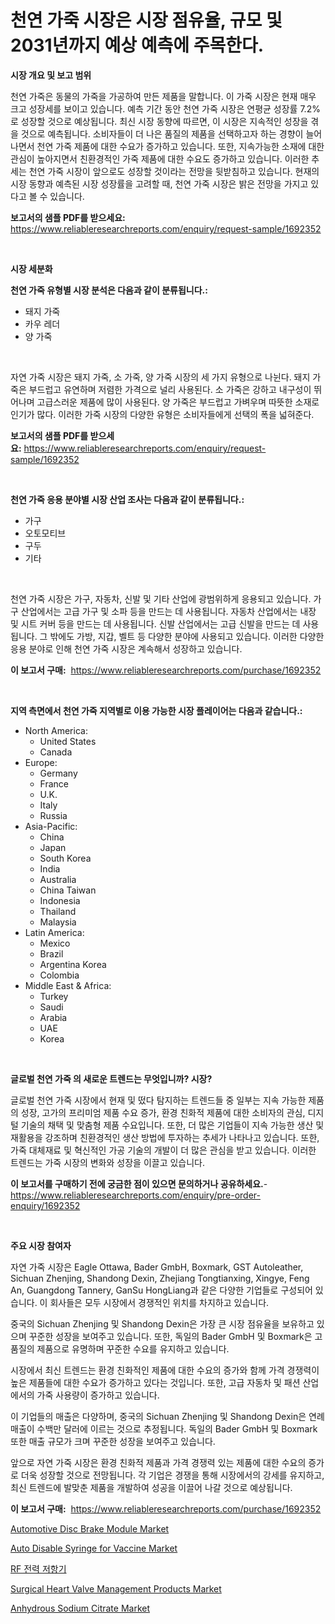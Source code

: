 <p><h1>천연 가죽 시장은 시장 점유율, 규모 및 2031년까지 예상 예측에 주목한다.</h1></p><p><strong>시장 개요 및 보고 범위</strong></p>
<p><p>천연 가죽은 동물의 가죽을 가공하여 만든 제품을 말합니다. 이 가죽 시장은 현재 매우 크고 성장세를 보이고 있습니다. 예측 기간 동안 천연 가죽 시장은 연평균 성장률 7.2%로 성장할 것으로 예상됩니다. 최신 시장 동향에 따르면, 이 시장은 지속적인 성장을 겪을 것으로 예측됩니다. 소비자들이 더 나은 품질의 제품을 선택하고자 하는 경향이 늘어나면서 천연 가죽 제품에 대한 수요가 증가하고 있습니다. 또한, 지속가능한 소재에 대한 관심이 높아지면서 친환경적인 가죽 제품에 대한 수요도 증가하고 있습니다. 이러한 추세는 천연 가죽 시장이 앞으로도 성장할 것이라는 전망을 뒷받침하고 있습니다. 현재의 시장 동향과 예측된 시장 성장률을 고려할 때, 천연 가죽 시장은 밝은 전망을 가지고 있다고 볼 수 있습니다.</p></p>
<p><strong>보고서의 샘플 PDF를 받으세요:</strong> <a href="https://www.reliableresearchreports.com/enquiry/request-sample/1692352">https://www.reliableresearchreports.com/enquiry/request-sample/1692352</a></p>
<p>&nbsp;</p>
<p><strong>시장 세분화</strong></p>
<p><strong>천연 가죽 유형별 시장 분석은 다음과 같이 분류됩니다.:</strong></p>
<p><ul><li>돼지 가죽</li><li>카우 레더</li><li>양 가죽</li></ul></p>
<p>&nbsp;</p>
<p><p>자연 가죽 시장은 돼지 가죽, 소 가죽, 양 가죽 시장의 세 가지 유형으로 나뉜다. 돼지 가죽은 부드럽고 유연하며 저렴한 가격으로 널리 사용된다. 소 가죽은 강하고 내구성이 뛰어나며 고급스러운 제품에 많이 사용된다. 양 가죽은 부드럽고 가벼우며 따뜻한 소재로 인기가 많다. 이러한 가죽 시장의 다양한 유형은 소비자들에게 선택의 폭을 넓혀준다.</p></p>
<p><strong>보고서의 샘플 PDF를 받으세요:</strong>&nbsp;<a href="https://www.reliableresearchreports.com/enquiry/request-sample/1692352">https://www.reliableresearchreports.com/enquiry/request-sample/1692352</a></p>
<p>&nbsp;</p>
<p><strong> 천연 가죽 응용 분야별 시장 산업 조사는 다음과 같이 분류됩니다.:</strong></p>
<p><ul><li>가구</li><li>오토모티브</li><li>구두</li><li>기타</li></ul></p>
<p>&nbsp;</p>
<p><p>천연 가죽 시장은 가구, 자동차, 신발 및 기타 산업에 광범위하게 응용되고 있습니다. 가구 산업에서는 고급 가구 및 소파 등을 만드는 데 사용됩니다. 자동차 산업에서는 내장 및 시트 커버 등을 만드는 데 사용됩니다. 신발 산업에서는 고급 신발을 만드는 데 사용됩니다. 그 밖에도 가방, 지갑, 벨트 등 다양한 분야에 사용되고 있습니다. 이러한 다양한 응용 분야로 인해 천연 가죽 시장은 계속해서 성장하고 있습니다.</p></p>
<p><strong>이 보고서 구매:</strong>&nbsp; <a href="https://www.reliableresearchreports.com/purchase/1692352">https://www.reliableresearchreports.com/purchase/1692352</a></p>
<p>&nbsp;</p>
<p><strong>지역 측면에서 천연 가죽 지역별로 이용 가능한 시장 플레이어는 다음과 같습니다.:</strong></p>
<p><ul>
    <li>
        North America:
        <ul>
            <li>United States</li>
            <li>Canada</li>
        </ul>
    </li>
    <li>
        Europe:
        <ul>
            <li>Germany</li>
            <li>France</li>
            <li>U.K.</li>
            <li>Italy</li>
            <li>Russia</li>
        </ul>
    </li>
    <li>
        Asia-Pacific:
        <ul>
            <li>China</li>
            <li>Japan</li>
            <li>South Korea</li>
            <li>India</li>
            <li>Australia</li>
            <li>China Taiwan</li>
            <li>Indonesia</li>
            <li>Thailand</li>
            <li>Malaysia</li>
        </ul>
    </li>
    <li>
        Latin America:
        <ul>
            <li>Mexico</li>
            <li>Brazil</li>
            <li>Argentina Korea</li>
            <li>Colombia</li>
        </ul>
    </li>
    <li>
        Middle East & Africa:
        <ul>
            <li>Turkey</li>
            <li>Saudi</li>
            <li>Arabia</li>
            <li>UAE</li>
            <li>Korea</li>
        </ul>
    </li>
    </ul></p>
<p>&nbsp;</p>
<p><strong>글로벌 천연 가죽 의 새로운 트렌드는 무엇입니까? 시장?</strong></p>
<p><p>글로벌 천연 가죽 시장에서 현재 및 떴다 탐지하는 트렌드들 중 일부는 지속 가능한 제품의 성장, 고가의 프리미엄 제품 수요 증가, 환경 친화적 제품에 대한 소비자의 관심, 디지털 기술의 채택 및 맞춤형 제품 수요입니다. 또한, 더 많은 기업들이 지속 가능한 생산 및 재활용을 강조하며 친환경적인 생산 방법에 투자하는 추세가 나타나고 있습니다. 또한, 가죽 대체재료 및 혁신적인 가공 기술의 개발이 더 많은 관심을 받고 있습니다. 이러한 트렌드는 가죽 시장의 변화와 성장을 이끌고 있습니다.</p></p>
<p><strong>이 보고서를 구매하기 전에 궁금한 점이 있으면 문의하거나 공유하세요.</strong>- <a href="https://www.reliableresearchreports.com/enquiry/pre-order-enquiry/1692352">https://www.reliableresearchreports.com/enquiry/pre-order-enquiry/1692352</a></p>
<p>&nbsp;</p>
<p><strong>주요 시장 참여자</strong></p>
<p><p>자연 가죽 시장은 Eagle Ottawa, Bader GmbH, Boxmark, GST Autoleather, Sichuan Zhenjing, Shandong Dexin, Zhejiang Tongtianxing, Xingye, Feng An, Guangdong Tannery, GanSu HongLiang과 같은 다양한 기업들로 구성되어 있습니다. 이 회사들은 모두 시장에서 경쟁적인 위치를 차지하고 있습니다.</p><p>중국의 Sichuan Zhenjing 및 Shandong Dexin은 가장 큰 시장 점유율을 보유하고 있으며 꾸준한 성장을 보여주고 있습니다. 또한, 독일의 Bader GmbH 및 Boxmark은 고품질의 제품으로 유명하며 꾸준한 수요를 유지하고 있습니다.</p><p>시장에서 최신 트렌드는 환경 친화적인 제품에 대한 수요의 증가와 함께 가격 경쟁력이 높은 제품들에 대한 수요가 증가하고 있다는 것입니다. 또한, 고급 자동차 및 패션 산업에서의 가죽 사용량이 증가하고 있습니다.</p><p>이 기업들의 매출은 다양하며, 중국의 Sichuan Zhenjing 및 Shandong Dexin은 연례 매출이 수백만 달러에 이르는 것으로 추정됩니다. 독일의 Bader GmbH 및 Boxmark 또한 매출 규모가 크며 꾸준한 성장을 보여주고 있습니다.</p><p>앞으로 자연 가죽 시장은 환경 친화적 제품과 가격 경쟁력 있는 제품에 대한 수요의 증가로 더욱 성장할 것으로 전망됩니다. 각 기업은 경쟁을 통해 시장에서의 강세를 유지하고, 최신 트렌드에 발맞춘 제품을 개발하여 성공을 이끌어 나갈 것으로 예상됩니다.</p></p>
<p><strong>이 보고서 구매:</strong>&nbsp;&nbsp;<a href="https://www.reliableresearchreports.com/purchase/1692352">https://www.reliableresearchreports.com/purchase/1692352</a></p>
<p><p><a href="https://issuu.com/reportprime-2/docs/automotive-disc-brake-module-market-size-2030.pptx">Automotive Disc Brake Module Market</a></p><p><a href="https://view.publitas.com/reportprime-1/auto-disable-syringe-for-vaccine-market-size-furnishes-valuable-information-encompassing-market-share-market-trends-and-projections-spanning-from-2023-to-2030/">Auto Disable Syringe for Vaccine Market</a></p><p><a href="https://medium.com/@joshuapierce88/rf-%ED%8C%8C%EC%9B%8C-%EC%A0%80%ED%95%AD%EA%B8%B0-%EC%8B%9C%EC%9E%A5-%EC%8B%9C%EC%9E%A5-%EC%A0%90%EC%9C%A0%EC%9C%A8-%EC%8B%9C%EC%9E%A5-%EB%8F%99%ED%96%A5-%EB%B0%8F-%EB%AF%B8%EB%9E%98-%EC%84%B1%EC%9E%A5-%ED%83%90%EC%83%89-a56352977416">RF 전력 저항기</a></p><p><a href="https://cautious-neon-760.notion.site/Surgical-Heart-Valve-Management-Products-Market-Dynamics-2024-2031-Also-about-Its-Market-Trends-Pr-ee700a3ed7424c4697d50c05d5272fa8">Surgical Heart Valve Management Products Market</a></p><p><a href="https://github.com/julyju69/Market-Research-Report-List-2/blob/main/anhydrous-sodium-citrate-market.md">Anhydrous Sodium Citrate Market</a></p></p>

